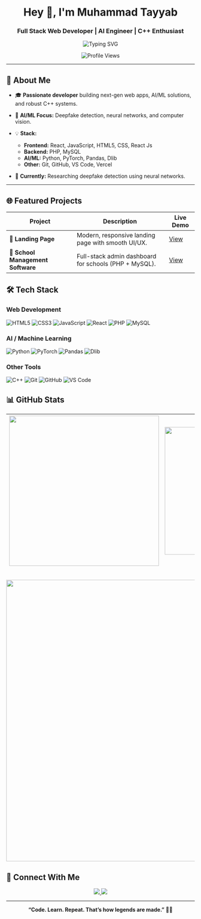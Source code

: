<h1 align="center">Hey 👋, I'm Muhammad Tayyab</h1>
<h3 align="center">Full Stack Web Developer | AI Engineer | C++ Enthusiast</h3>

<p align="center">
  <img src="https://readme-typing-svg.demolab.com?font=Fira+Code&weight=700&size=24&pause=1000&color=36BCF7&center=true&vCenter=true&width=600&lines=Web+Developer+%F0%9F%92%BB;AI+Engineer+%F0%9F%A7%91%E2%80%8D%F0%9F%92%BB;Deepfake+Detection+Researcher+%F0%9F%94%8E;C%2B%2B+OOP+%7C+DSA+Lover+%F0%9F%92%BB" alt="Typing SVG" />
</p>

<p align="center">
  <img src="https://komarev.com/ghpvc/?username=tayyabp0g&label=Profile+Views&color=36BCF7&style=flat-square" alt="Profile Views" />
</p>

---

## 🚀 About Me

- 🎓 **Passionate developer** building next-gen web apps, AI/ML solutions, and robust C++ systems.
- 🧠 **AI/ML Focus:** Deepfake detection, neural networks, and computer vision.
- 💡 **Stack:**  
  - **Frontend:** React, JavaScript, HTML5, CSS, React Js
  - **Backend:** PHP, MySQL  
  - **AI/ML:** Python, PyTorch, Pandas, Dlib  
  - **Other:** Git, GitHub, VS Code, Vercel

- 🌱 **Currently:** Researching deepfake detection using neural networks.

---

## 🌐 Featured Projects

| Project | Description | Live Demo |
|---------|-------------|-----------|
| 💼 **Landing Page** | Modern, responsive landing page with smooth UI/UX. | [View](https://landing-page-iota-tan-89.vercel.app/) |
| 🏫 **School Management Software** | Full-stack admin dashboard for schools (PHP + MySQL). | [View](https://skool-management-software.vercel.app/) |


## 🛠️ Tech Stack

### Web Development
![HTML5](https://img.shields.io/badge/HTML5-E34F26?style=flat&logo=html5&logoColor=white)
![CSS3](https://img.shields.io/badge/CSS3-1572B6?style=flat&logo=css3&logoColor=white)
![JavaScript](https://img.shields.io/badge/JavaScript-F7DF1E?style=flat&logo=javascript&logoColor=black)
![React](https://img.shields.io/badge/React-61DAFB?style=flat&logo=react&logoColor=black)
![PHP](https://img.shields.io/badge/PHP-777BB4?style=flat&logo=php&logoColor=white)
![MySQL](https://img.shields.io/badge/MySQL-4479A1?style=flat&logo=mysql&logoColor=white)

### AI / Machine Learning
![Python](https://img.shields.io/badge/Python-3776AB?style=flat&logo=python&logoColor=white)
![PyTorch](https://img.shields.io/badge/PyTorch-EE4C2C?style=flat&logo=pytorch&logoColor=white)
![Pandas](https://img.shields.io/badge/Pandas-150458?style=flat&logo=pandas&logoColor=white)
![Dlib](https://img.shields.io/badge/Dlib-orange?style=flat&logo=python&logoColor=white)

### Other Tools
![C++](https://img.shields.io/badge/C++-00599C?style=flat&logo=c%2B%2B&logoColor=white)
![Git](https://img.shields.io/badge/Git-F05032?style=flat&logo=git&logoColor=white)
![GitHub](https://img.shields.io/badge/GitHub-181717?style=flat&logo=github&logoColor=white)
![VS Code](https://img.shields.io/badge/VS%20Code-007ACC?style=flat&logo=visual-studio-code&logoColor=white)



## 📊 GitHub Stats

<div align="center">

| <img src="https://github-readme-stats.vercel.app/api?username=tayyabp0g&show_icons=true&theme=radical&border_radius=10" width="400"/> | <img src="https://github-readme-stats.vercel.app/api/top-langs/?username=tayyabp0g&layout=compact&theme=radical&border_radius=10" width="340"/> |
|:---:|:---:|

<br/>

<img src="https://github-readme-streak-stats.herokuapp.com/?user=tayyabp0g&theme=radical&fire=DD2727&currStreakLabel=DD2727" width="750"/>

</div>

## 🤝 Connect With Me

<p align="center">
  <a href="https://www.linkedin.com/in/muhammad-tayyab-12b816279" target="_blank">
    <img src="https://img.shields.io/badge/LinkedIn-0A66C2?style=for-the-badge&logo=linkedin&logoColor=white" />
  </a>
  <a href="mailto:muhammadtayyab3753@gmail.com">
    <img src="https://img.shields.io/badge/Email-D14836?style=for-the-badge&logo=gmail&logoColor=white" />
  </a>
</p>

---

<p align="center"><b>“Code. Learn. Repeat. That’s how legends are made.”</b> 👨‍💻</p>
